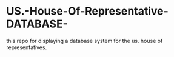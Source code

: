 # US.-House-Of-Representative-DATABASE-
this repo for displaying a database system for the us. house of representatives. 
